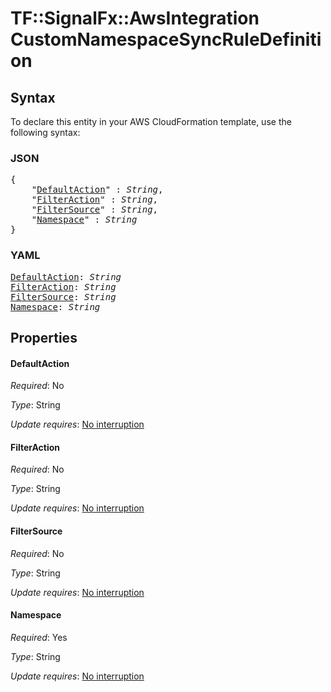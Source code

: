 # TF::SignalFx::AwsIntegration CustomNamespaceSyncRuleDefinition

## Syntax

To declare this entity in your AWS CloudFormation template, use the following syntax:

### JSON

<pre>
{
    "<a href="#defaultaction" title="DefaultAction">DefaultAction</a>" : <i>String</i>,
    "<a href="#filteraction" title="FilterAction">FilterAction</a>" : <i>String</i>,
    "<a href="#filtersource" title="FilterSource">FilterSource</a>" : <i>String</i>,
    "<a href="#namespace" title="Namespace">Namespace</a>" : <i>String</i>
}
</pre>

### YAML

<pre>
<a href="#defaultaction" title="DefaultAction">DefaultAction</a>: <i>String</i>
<a href="#filteraction" title="FilterAction">FilterAction</a>: <i>String</i>
<a href="#filtersource" title="FilterSource">FilterSource</a>: <i>String</i>
<a href="#namespace" title="Namespace">Namespace</a>: <i>String</i>
</pre>

## Properties

#### DefaultAction

_Required_: No

_Type_: String

_Update requires_: [No interruption](https://docs.aws.amazon.com/AWSCloudFormation/latest/UserGuide/using-cfn-updating-stacks-update-behaviors.html#update-no-interrupt)

#### FilterAction

_Required_: No

_Type_: String

_Update requires_: [No interruption](https://docs.aws.amazon.com/AWSCloudFormation/latest/UserGuide/using-cfn-updating-stacks-update-behaviors.html#update-no-interrupt)

#### FilterSource

_Required_: No

_Type_: String

_Update requires_: [No interruption](https://docs.aws.amazon.com/AWSCloudFormation/latest/UserGuide/using-cfn-updating-stacks-update-behaviors.html#update-no-interrupt)

#### Namespace

_Required_: Yes

_Type_: String

_Update requires_: [No interruption](https://docs.aws.amazon.com/AWSCloudFormation/latest/UserGuide/using-cfn-updating-stacks-update-behaviors.html#update-no-interrupt)

